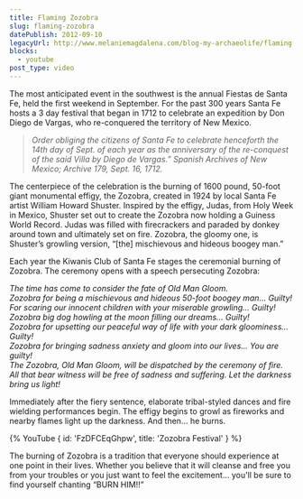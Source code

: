 ```yaml
---
title: Flaming Zozobra
slug: flaming-zozobra
datePublish: 2012-09-10
legacyUrl: http://www.melaniemagdalena.com/blog-my-archaeolife/flaming-zozobra
blocks:
  - youtube
post_type: video
---
```


The most anticipated event in the southwest is the annual Fiestas de Santa Fe, held the first weekend in September. For the past 300 years Santa Fe hosts a 3 day festival that began in 1712 to celebrate an expedition by Don Diego de Vargas, who re-conquered the territory of New Mexico.  

> _Order obliging the citizens of Santa Fe to celebrate henceforth the 14th day of Sept. of each year as the anniversary of the re-conquest of the said Villa by Diego de Vargas.” Spanish Archives of New Mexico; Archive 179, Sept. 16, 1712._

The centerpiece of the celebration is the burning of 1600 pound, 50-foot giant monumental effigy, the Zozobra, created in 1924 by local Santa Fe artist William Howard Shuster. Inspired by the effigy, Judas, from Holy Week in Mexico, Shuster set out to create the Zozobra now holding a Guiness World Record. Judas was filled with firecrackers and paraded by donkey around town and ultimately set on fire. Zozobra, the gloomy one, is Shuster’s growling version, “\[the\] mischievous and hideous boogey man.”  
  
Each year the Kiwanis Club of Santa Fe stages the ceremonial burning of Zozobra. The ceremony opens with a speech persecuting Zozobra:  

_The time has come to consider the fate of Old Man Gloom._  
_Zozobra for being a mischievous and hideous 50-foot boogey man… Guilty!_  
_For scaring our innocent children with your miserable growling… Guilty!_  
_Zozobra big dog howling at the moon filling our dreams… Guilty!_  
_Zozobra for upsetting our peaceful way of life with your dark gloominess… Guilty!_  
_Zozobra for bringing sadness anxiety and gloom into our lives… You are guilty!_  
_The Zozobra, Old Man Gloom, will be dispatched by the ceremony of fire._
_All that bear witness will be free of sadness and suffering._
_Let the darkness bring us light!_

Immediately after the fiery sentence, elaborate tribal-styled dances and fire wielding performances begin. The effigy begins to growl as fireworks and nearby flames light up the darkness. And then... he burns.

{% YouTube {
  id: 'FzDFCEqGhpw',
  title: 'Zozobra Festival'
} %}

The burning of Zozobra is a tradition that everyone should experience at one point in their lives. Whether you believe that it will cleanse and free you from your troubles or you just want to feel the excitement… you'll be sure to find yourself chanting “BURN HIM!!”
